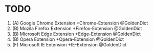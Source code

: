 
# TODO

1. (A) Google Chrome Extension +Chrome-Extension @GoldenDict  
1. (B) Mozila Firefox Extension +Firefox-Extension @GoldenDict  
1. (B) Microsoft Edge Extension +Edge-Extension @GoldenDict  
1. (B) Opera Extension +Opera-Extension @GoldenDict  
1. (F) Microsoft IE Extension +IE-Extension @GoldenDict  
